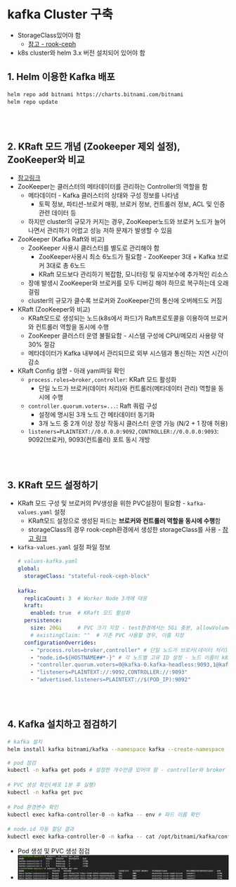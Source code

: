 # kafka Cluster 구축
* StorageClass있어야 함
  * [참고 - rook-ceph](/create-k8s-environment/create-storage-solution/create-rook-ceph-using-helm.md)
* k8s cluster와 helm 3.x 버전 설치되어 있어야 함


## 1. Helm 이용한 Kafka 배포
```sh
helm repo add bitnami https://charts.bitnami.com/bitnami
helm repo update
```

<br><br>

## 2. KRaft 모드 개념 (Zookeeper 제외 설정), ZooKeeper와 비교
* [참고링크](https://adjh54.tistory.com/639)
* ZooKeeper는 클러스터의 메타데이터를 관리하는 Controller의 역할을 함
  * 메타데이터 - Kafka 클러스터의 상태와 구성 정보를 나타냄
    * 토픽 정보, 파티션-브로커 매핑, 브로커 정보, 컨트롤러 정보, ACL 및 인증 관련 데이터 등
  * 하지만 cluster의 규모가 커지는 경우, ZooKeeper노드와 브로커 노드가 늘어나면서 관리하기 어렵고 성능 저하 문제가 발생할 수 있음
* ZooKeeper (Kafka Raft와 비교)
  * ZooKeeper 사용시 클러스터를 별도로 관리해야 함
    * ZooKeeper사용시 최소 6노드가 필요함 - ZooKeeper 3대 + Kafka 브로커 3대로 총 6노드
    * KRaft 모드보다 관리하기 복잡함, 모니터링 및 유지보수에 추가적인 리소스
  * 장애 발생시 ZooKeeper와 브로커를 모두 디버깅 해야 하므로 복구하는데 오래 걸림
  * cluster의 규모가 클수록 브로커와 ZooKeeper간의 통신에 오버헤드도 커짐
* KRaft (ZooKeeper와 비교)
  * KRaft모드로 생성되는 노드(k8s에서 파드)가 Raft프로토콜을 이용하여 브로커와 컨트롤러 역할을 동시에 수행
  * ZooKeeper 클러스터 운영 불필요함 - 시스템 구성에 CPU/메모리 사용량 약 30% 절감
  * 메타데이터가 Kafka 내부에서 관리되므로 외부 시스템과 통신하는 지연 시간이 감소
* KRaft Config 설명 - 아래 yaml파일 확인
  * `process.roles=broker,controller`: KRaft 모드 활성화
    * 단일 노드가 브로커(데이터 처리)와 컨트롤러(메타데이터 관리) 역할을 동시에 수행
  * `controller.quorum.voters=...`: Raft 쿼럼 구성
    * 설정에 명시된 3개 노드 간 메타데이터 동기화
    * 3개 노드 중 2개 이상 정상 작동시 클러스터 운영 가능 (N/2 + 1 장애 허용)
  * `listeners=PLAINTEXT://0.0.0.0:9092,CONTROLLER://0.0.0.0:9093`: 9092(브로커), 9093(컨트롤러) 포트 동시 개방

<br><br>

## 3. KRaft 모드 설정하기
* KRaft 모드 구성 및 브로커의 PV생성을 위한 PVC설정이 필요함 - `kafka-values.yaml` 설정
  * KRaft모드 설정으로 생성된 파드는 **브로커와 컨트롤러 역할을 동시에 수행**함
  * storageClass의 경우 rook-ceph환경에서 생성한 storageClass를 사용 - [참고 링크](/create-k8s-environment/create-storage-solution/create-rook-ceph.md)
* `kafka-values.yaml` 설정 파일 정보
  ```yaml
  # values-kafka.yaml
  global:
    storageClass: "stateful-rook-ceph-block"

  kafka:
    replicaCount: 3  # Worker Node 3개에 대응
    kraft:
      enabled: true  # KRaft 모드 활성화
    persistence:
      size: 20Gi     # PVC 크기 지정 - test환경에서는 5Gi 충분, allowVolumeExpansion: true설정이 storageclass에 있으므로 확장도 가능
      # existingClaim: ""  # 기존 PVC 사용할 경우, 이름 지정
    configurationOverrides:
      - "process.roles=broker,controller" # 단일 노드가 브로커(데이터 처리)와 컨트롤러(메타데이터 관리) 역할을 동시에 수행
      - "node.id=${HOSTNAME##*-}" # 각 노드별 고유 ID 설정 - 노드 이름이 k8s-worker-01~03일 경우 StatefulSet 인덱스(0,1,2) 자동 할당
      - "controller.quorum.voters=0@kafka-0.kafka-headless:9093,1@kafka-1.kafka-headless:9093,2@kafka-2.kafka-headless:9093" # 노드는 3개 사용할 예정이므로 3개 지정
      - "listeners=PLAINTEXT://:9092,CONTROLLER://:9093"
      - "advertised.listeners=PLAINTEXT://$(POD_IP):9092"
  ```

<br><br>

## 4. Kafka 설치하고 점검하기
```sh
# kafka 설치
helm install kafka bitnami/kafka --namespace kafka --create-namespace -f values-kafka.yaml
```
```sh
# pod 점검
kubectl -n kafka get pods # 설정한 개수만큼 있어야 함 - controller와 broker 역할을 동시에 수행하는 파드이므로 노드 개수만큼만

# PVC 생성 확인(배포 1분 후 실행)
kubectl -n kafka get pvc

# Pod 환경변수 확인
kubectl exec kafka-controller-0 -n kafka -- env # 파드 이름 확인

# node.id 자동 할당 결과
kubectl exec kafka-controller-0 -n kafka -- cat /opt/bitnami/kafka/config/server.properties | grep node.id # 파드 이름 확인
```
* Pod 생성 및 PVC 생성 점검
* ![](2025-04-17-21-00-32.png)